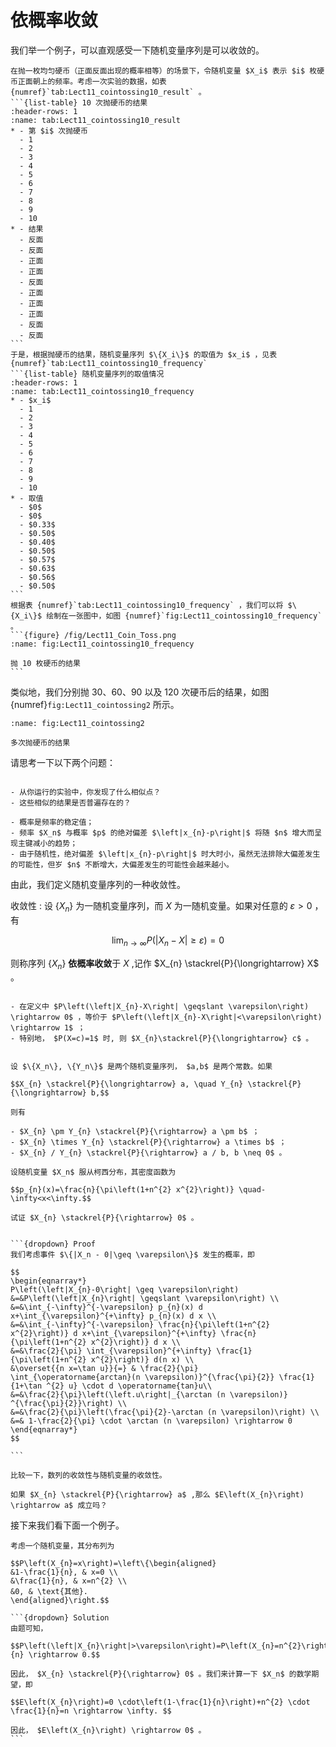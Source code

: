 # 依概率收敛

我们举一个例子，可以直观感受一下随机变量序列是可以收敛的。

`````{prf:example}
在抛一枚均匀硬币（正面反面出现的概率相等）的场景下，令随机变量 $X_i$ 表示 $i$ 枚硬币正面朝上的频率。考虑一次实验的数据，如表 {numref}`tab:Lect11_cointossing10_result` 。
```{list-table} 10 次抛硬币的结果
:header-rows: 1
:name: tab:Lect11_cointossing10_result
* - 第 $i$ 次抛硬币
  - 1
  - 2
  - 3
  - 4
  - 5
  - 6
  - 7
  - 8
  - 9
  - 10
* - 结果
  - 反面
  - 反面
  - 正面
  - 正面
  - 反面
  - 正面
  - 正面
  - 正面
  - 反面
  - 反面
```
于是，根据抛硬币的结果，随机变量序列 $\{X_i\}$ 的取值为 $x_i$ ，见表 {numref}`tab:Lect11_cointossing10_frequency` 
```{list-table} 随机变量序列的取值情况
:header-rows: 1
:name: tab:Lect11_cointossing10_frequency
* - $x_i$ 
  - 1
  - 2
  - 3
  - 4
  - 5
  - 6
  - 7
  - 8
  - 9
  - 10
* - 取值
  - $0$ 
  - $0$ 
  - $0.33$ 
  - $0.50$ 
  - $0.40$ 
  - $0.50$ 
  - $0.57$ 
  - $0.63$ 
  - $0.56$ 
  - $0.50$ 
```
根据表 {numref}`tab:Lect11_cointossing10_frequency` ，我们可以将 $\{X_i\}$ 绘制在一张图中，如图 {numref}`fig:Lect11_cointossing10_frequency` 。
```{figure} /fig/Lect11_Coin_Toss.png
:name: fig:Lect11_cointossing10_frequency

抛 10 枚硬币的结果
```
`````

类似地，我们分别抛 30、60、90 以及 120 次硬币后的结果，如图 {numref}`fig:Lect11_cointossing2` 所示。
```{figure} /fig/Lect11_coin_tossing2.png
:name: fig:Lect11_cointossing2

多次抛硬币的结果
```
请思考一下以下两个问题：

```{admonition} Question

- 从你运行的实验中，你发现了什么相似点？
- 这些相似的结果是否普遍存在的？
```

```{admonition} Conclusion
- 概率是频率的稳定值；
- 频率 $X_n$ 与概率 $p$ 的绝对偏差 $\left|x_{n}-p\right|$ 将随 $n$ 增大而呈现主键减小的趋势；
- 由于随机性，绝对偏差 $\left|x_{n}-p\right|$ 时大时小，虽然无法排除大偏差发生的可能性，但岁 $n$ 不断增大，大偏差发生的可能性会越来越小。
```

由此，我们定义随机变量序列的一种收敛性。

收敛性
: 设 $\{X_n\}$ 为一随机变量序列，而 $X$ 为一随机变量。如果对任意的 $\varepsilon>0$ ，有

$$
\lim _{n \rightarrow \infty} P\left(\left|X_{n}-X\right| \geqslant \varepsilon\right)=0$$

则称序列 $\{X_n\}$ **依概率收敛**于 $X$ ,记作 $X_{n} \stackrel{P}{\longrightarrow} X$ 。

```{admonition} Remark

- 在定义中 $P\left(\left|X_{n}-X\right| \geqslant \varepsilon\right) \rightarrow 0$ ，等价于 $P\left(\left|X_{n}-X\right|<\varepsilon\right) \rightarrow 1$ ；
- 特别地， $P(X=c)=1$ 时, 则 $X_{n}\stackrel{P}{\longrightarrow} c$ 。

```

`````{prf:property} 依概率收敛的四则运算

设 $\{X_n\}, \{Y_n\}$ 是两个随机变量序列， $a,b$ 是两个常数。如果

$$X_{n} \stackrel{P}{\longrightarrow} a, \quad Y_{n} \stackrel{P}{\longrightarrow} b,$$

则有

- $X_{n} \pm Y_{n} \stackrel{P}{\rightarrow} a \pm b$ ；
- $X_{n} \times Y_{n} \stackrel{P}{\rightarrow} a \times b$ ；
- $X_{n} / Y_{n} \stackrel{P}{\rightarrow} a / b, b \neq 0$ 。

`````

`````{prf:example}
设随机变量 $X_n$ 服从柯西分布，其密度函数为

$$p_{n}(x)=\frac{n}{\pi\left(1+n^{2} x^{2}\right)} \quad-\infty<x<\infty.$$

试证 $X_{n} \stackrel{P}{\rightarrow} 0$ 。


```{dropdown} Proof
我们考虑事件 $\{|X_n - 0|\geq \varepsilon\}$ 发生的概率，即

$$
\begin{eqnarray*}
P\left(\left|X_{n}-0\right| \geq \varepsilon\right) &=&P\left(\left|X_{n}\right| \geqslant \varepsilon\right) \\
&=&\int_{-\infty}^{-\varepsilon} p_{n}(x) d x+\int_{\varepsilon}^{+\infty} p_{n}(x) d x \\
&=&\int_{-\infty}^{-\varepsilon} \frac{n}{\pi\left(1+n^{2} x^{2}\right)} d x+\int_{\varepsilon}^{+\infty} \frac{n}{\pi\left(1+n^{2} x^{2}\right)} d x \\
&=&\frac{2}{\pi} \int_{\varepsilon}^{+\infty} \frac{1}{\pi\left(1+n^{2} x^{2}\right)} d(n x) \\
&\overset{{n x=\tan u}}{=} & \frac{2}{\pi}
\int_{\operatorname{arctan}(n \varepsilon)}^{\frac{\pi}{2}} \frac{1}{1+\tan ^{2} u} \cdot d \operatorname{tan}u\\
&=&\frac{2}{\pi}\left(\left.u\right|_{\arctan (n \varepsilon)} ^{\frac{\pi}{2}}\right) \\
&=&\frac{2}{\pi}\left(\frac{\pi}{2}-\arctan (n \varepsilon)\right) \\
&=& 1-\frac{2}{\pi} \cdot \arctan (n \varepsilon) \rightarrow 0
\end{eqnarray*}
$$

```

`````


```{admonition} Question
比较一下，数列的收敛性与随机变量的收敛性。

```

```{admonition} Question
如果 $X_{n} \stackrel{P}{\rightarrow} a$ ,那么 $E\left(X_{n}\right) \rightarrow a$ 成立吗？
```

接下来我们看下面一个例子。

`````{prf:example}
考虑一个随机变量，其分布列为

$$P\left(X_{n}=x\right)=\left\{\begin{aligned}
&1-\frac{1}{n}, & x=0 \\
&\frac{1}{n}, & x=n^{2} \\
&0, & \text{其他}.
\end{aligned}\right.$$

```{dropdown} Solution
由题可知，

$$P\left(\left|X_{n}\right|>\varepsilon\right)=P\left(X_{n}=n^{2}\right)=\frac{1}{n} \rightarrow 0.$$

因此， $X_{n} \stackrel{P}{\rightarrow} 0$ 。我们来计算一下 $X_n$ 的数学期望，即

$$E\left(X_{n}\right)=0 \cdot\left(1-\frac{1}{n}\right)+n^{2} \cdot \frac{1}{n}=n \rightarrow \infty. $$

因此， $E\left(X_{n}\right) \rightarrow 0$ 。
```

`````